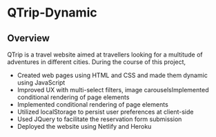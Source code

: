 # QTrip-Dynamic

## Overview
QTrip is a travel website aimed at travellers looking for a multitude of adventures in different cities. During the course of this project,
* Created web pages using HTML and CSS and made them dynamic using JavaScript
* Improved UX with multi-select filters, image carouselsImplemented conditional rendering of page elements
* Implemented conditional rendering of page elements
* Utilized localStorage to persist user preferences at client-side
* Used JQuery to facilitate the reservation form submission
* Deployed the website using Netlify and Heroku
